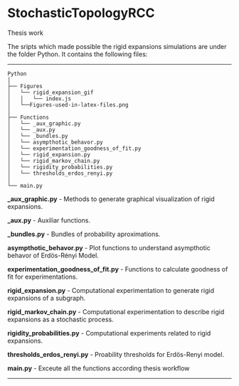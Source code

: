 # StochasticTopologyRCC
Thesis work

The sripts which made possible the rigid expansions simulations are under the folder Python. It contains the following files: 

---
```
Python
│
├── Figures
│   └── rigid_expansion_gif
│   │   └── index.js
│   └──Figures-used-in-latex-files.png
│
├── Functions
│   └── _aux_graphic.py
│   └── _aux.py
│   └── _bundles.py
│   └── asympthotic_behavor.py
│   └── experimentation_goodness_of_fit.py
│   └── rigid_expansion.py
│   └── rigid_markov_chain.py
│   └── rigidity_probabilities.py
│   └── thresholds_erdos_renyi.py
│
└── main.py
```
**_aux_graphic.py** - Methods to generate graphical visualization of rigid expansions.

**_aux.py** - Auxiliar functions.

**_bundles.py** - Bundles of probability aproximations.

**asympthotic_behavor.py** - Plot functions to understand asympthotic behavor of Erdös-Rényi Model.

**experimentation_goodness_of_fit.py** - Functions to calculate goodness of fit for experimentations.

**rigid_expansion.py** - Computational experimentation to generate rigid expansions of a subgraph.

**rigid_markov_chain.py** - Computational experimentation to describe rigid expansions as a stochastic process.

**rigidity_probabilities.py** - Computational experiments related to rigid expansions.

**thresholds_erdos_renyi.py** - Proability thresholds for Erdös-Renyi model.


**main.py** - Exceute all the functions according thesis workflow

---
